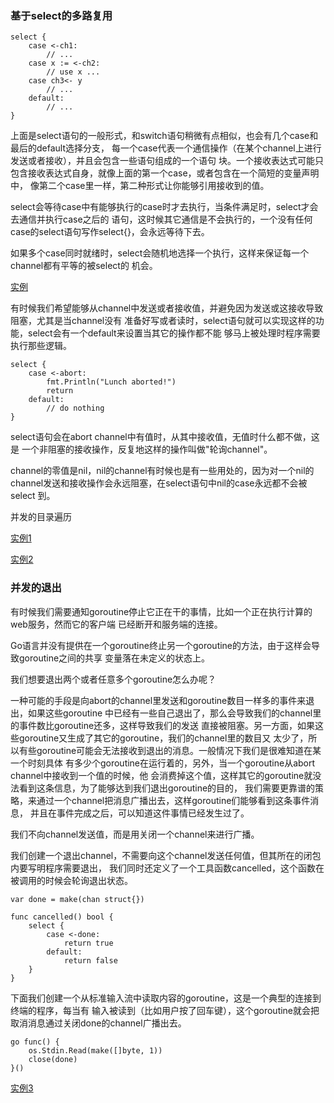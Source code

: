 

### 基于select的多路复用

```
select {
    case <-ch1:
        // ...
    case x := <-ch2:
        // use x ...
    case ch3<- y
        // ...
    default:
        // ...
}
```
上面是select语句的一般形式，和switch语句稍微有点相似，也会有几个case和最后的default选择分支，
每一个case代表一个通信操作（在某个channel上进行发送或者接收），并且会包含一些语句组成的一个语句
块。一个接收表达式可能只包含接收表达式自身，就像上面的第一个case，或者包含在一个简短的变量声明中，
像第二个case里一样，第二种形式让你能够引用接收到的值。

select会等待case中有能够执行的case时才去执行，当条件满足时，select才会去通信并执行case之后的
语句，这时候其它通信是不会执行的，一个没有任何case的select语句写作select{}，会永远等待下去。

如果多个case同时就绪时，select会随机地选择一个执行，这样来保证每一个channel都有平等的被select的
机会。

[实例](gc.go)

有时候我们希望能够从channel中发送或者接收值，并避免因为发送或这接收导致阻塞，尤其是当channel没有
准备好写或者读时，select语句就可以实现这样的功能，select会有一个default来设置当其它的操作都不能
够马上被处理时程序需要执行那些逻辑。
```
select {
    case <-abort:
        fmt.Println("Lunch aborted!")
        return
    default:
        // do nothing
}

```

select语句会在abort channel中有值时，从其中接收值，无值时什么都不做，这是
一个非阻塞的接收操作，反复地这样的操作叫做"轮询channel"。

channel的零值是nil，nil的channel有时候也是有一些用处的，因为对一个nil的
channel发送和接收操作会永远阻塞，在select语句中nil的case永远都不会被select
到。

并发的目录遍历

[实例1](gd.go)

[实例2](ge.go)


### 并发的退出

有时候我们需要通知goroutine停止它正在干的事情，比如一个正在执行计算的web服务，然而它的客户端
已经断开和服务端的连接。

Go语言并没有提供在一个goroutine终止另一个goroutine的方法，由于这样会导致goroutine之间的共享
变量落在未定义的状态上。

我们想要退出两个或者任意多个goroutine怎么办呢？

一种可能的手段是向abort的channel里发送和goroutine数目一样多的事件来退出，如果这些goroutine
中已经有一些自己退出了，那么会导致我们的channel里的事件数比goroutine还多，这样导致我们的发送
直接被阻塞。另一方面，如果这些goroutine又生成了其它的goroutine，我们的channel里的数目又
太少了，所以有些goroutine可能会无法接收到退出的消息。一般情况下我们是很难知道在某一个时刻具体
有多少个goroutine在运行着的，另外，当一个goroutine从abort channel中接收到一个值的时候，他
会消费掉这个值，这样其它的goroutine就没法看到这条信息，为了能够达到我们退出goroutine的目的，
我们需要更靠谱的策略，来通过一个channel把消息广播出去，这样goroutine们能够看到这条事件消息，
并且在事件完成之后，可以知道这件事情已经发生过了。

我们不向channel发送值，而是用关闭一个channel来进行广播。

我们创建一个退出channel，不需要向这个channel发送任何值，但其所在的闭包内要写明程序需要退出，
我们同时还定义了一个工具函数cancelled，这个函数在被调用的时候会轮询退出状态。
```
var done = make(chan struct{})

func cancelled() bool {
    select {
        case <-done:
            return true
        default:
            return false
    }
}
```

下面我们创建一个从标准输入流中读取内容的goroutine，这是一个典型的连接到终端的程序，每当有
输入被读到（比如用户按了回车键），这个goroutine就会把取消消息通过关闭done的channel广播出去。

```
go func() {
    os.Stdin.Read(make([]byte, 1))
    close(done)
}()
```

[实例3]()















